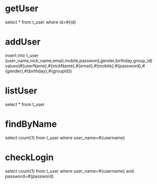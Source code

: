 getUser
===
select * from t_user where id=#{id}

addUser
===
insert into t_user (user_name,nick_name,email,mobile,password,gender,birthday,group_id) 
values(#{userName},#{nickName},#{email},#{mobile},#{password},#{gender},#{birthday},#{groupId})

listUser
===
select * from t_user

findByName
===
select count(1) from t_user where user_name=#{username}

checkLogin
===
select count(1) from t_user where user_name=#{username} and password=#{password}